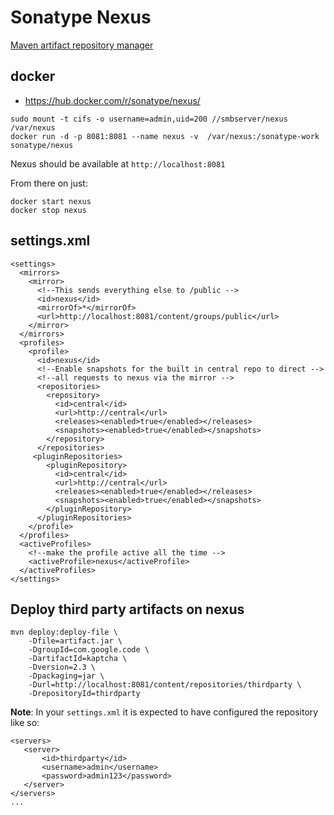 # Sonatype Nexus
[Maven artifact repository manager](http://www.sonatype.com/nexus/solution-overview/nexus-repository)

## docker
* https://hub.docker.com/r/sonatype/nexus/
```
sudo mount -t cifs -o username=admin,uid=200 //smbserver/nexus /var/nexus
docker run -d -p 8081:8081 --name nexus -v  /var/nexus:/sonatype-work sonatype/nexus
```

Nexus should be available at `http://localhost:8081`

From there on just:
```
docker start nexus
docker stop nexus
```

## settings.xml
```
<settings>
  <mirrors>
    <mirror>
      <!--This sends everything else to /public -->
      <id>nexus</id>
      <mirrorOf>*</mirrorOf>
      <url>http://localhost:8081/content/groups/public</url>
    </mirror>
  </mirrors>
  <profiles>
    <profile>
      <id>nexus</id>
      <!--Enable snapshots for the built in central repo to direct -->
      <!--all requests to nexus via the mirror -->
      <repositories>
        <repository>
          <id>central</id>
          <url>http://central</url>
          <releases><enabled>true</enabled></releases>
          <snapshots><enabled>true</enabled></snapshots>
        </repository>
      </repositories>
     <pluginRepositories>
        <pluginRepository>
          <id>central</id>
          <url>http://central</url>
          <releases><enabled>true</enabled></releases>
          <snapshots><enabled>true</enabled></snapshots>
        </pluginRepository>
      </pluginRepositories>
    </profile>
  </profiles>
  <activeProfiles>
    <!--make the profile active all the time -->
    <activeProfile>nexus</activeProfile>
  </activeProfiles>
</settings>
```

## Deploy third party artifacts on nexus
```
mvn deploy:deploy-file \
    -Dfile=artifact.jar \
    -DgroupId=com.google.code \
    -DartifactId=kaptcha \
    -Dversion=2.3 \
    -Dpackaging=jar \
    -Durl=http://localhost:8081/content/repositories/thirdparty \
    -DrepositoryId=thirdparty
```
**Note**: In your ``settings.xml`` it is expected to have configured the repository like so:
 ```
<servers>
    <server>
        <id>thirdparty</id>
        <username>admin</username>
        <password>admin123</password>
    </server>
</servers>
 ...

